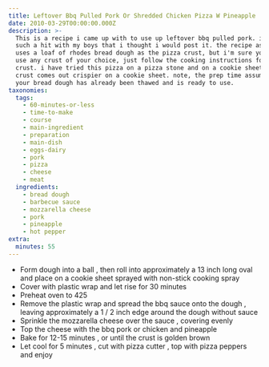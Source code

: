 ```yaml
---
title: Leftover Bbq Pulled Pork Or Shredded Chicken Pizza W Pineapple
date: 2010-03-29T00:00:00.000Z
description: >-
  This is a recipe i came up with to use up leftover bbq pulled pork. it was
  such a hit with my boys that i thought i would post it. the recipe as written
  uses a loaf of rhodes bread dough as the pizza crust, but i'm sure you could
  use any crust of your choice, just follow the cooking instructions for that
  crust. i have tried this pizza on a pizza stone and on a cookie sheet, and the
  crust comes out crispier on a cookie sheet. note, the prep time assumes that
  your bread dough has already been thawed and is ready to use.
taxonomies:
  tags:
    - 60-minutes-or-less
    - time-to-make
    - course
    - main-ingredient
    - preparation
    - main-dish
    - eggs-dairy
    - pork
    - pizza
    - cheese
    - meat
  ingredients:
    - bread dough
    - barbecue sauce
    - mozzarella cheese
    - pork
    - pineapple
    - hot pepper
extra:
  minutes: 55
---
```

 - Form dough into a ball , then roll into approximately a 13 inch long oval and place on a cookie sheet sprayed with non-stick cooking spray
 - Cover with plastic wrap and let rise for 30 minutes
 - Preheat oven to 425
 - Remove the plastic wrap and spread the bbq sauce onto the dough , leaving approximately a 1 / 2 inch edge around the dough without sauce
 - Sprinkle the mozzarella cheese over the sauce , covering evenly
 - Top the cheese with the bbq pork or chicken and pineapple
 - Bake for 12-15 minutes , or until the crust is golden brown
 - Let cool for 5 minutes , cut with pizza cutter , top with pizza peppers and enjoy
